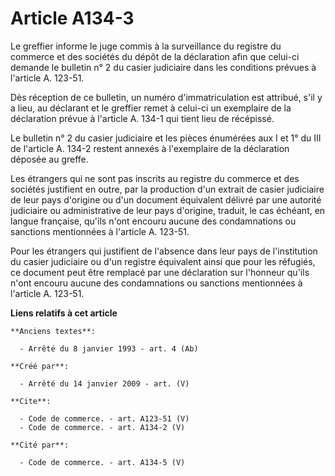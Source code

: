 # Article A134-3

Le greffier informe le juge commis à la surveillance du registre du commerce et des sociétés du dépôt de la déclaration afin
que celui-ci demande le bulletin n° 2 du casier judiciaire dans les conditions prévues à l'article A. 123-51.

Dès réception de ce bulletin, un numéro d'immatriculation est attribué, s'il y a lieu, au déclarant et le greffier remet à
celui-ci un exemplaire de la déclaration prévue à l'article A. 134-1 qui tient lieu de récépissé. 

Le bulletin n° 2 du casier judiciaire et les pièces énumérées aux I et 1° du III de l'article A. 134-2 restent annexés à
l'exemplaire de la déclaration déposée au greffe. 

Les étrangers qui ne sont pas inscrits au registre du commerce et des sociétés justifient en outre, par la production d'un
extrait de casier judiciaire de leur pays d'origine ou d'un document équivalent délivré par une autorité judiciaire ou
administrative de leur pays d'origine, traduit, le cas échéant, en langue française, qu'ils n'ont encouru aucune des
condamnations ou sanctions mentionnées à l'article A. 123-51. 

Pour les étrangers qui justifient de l'absence dans leur pays de l'institution du casier judiciaire ou d'un registre
équivalent ainsi que pour les réfugiés, ce document peut être remplacé par une déclaration sur l'honneur qu'ils n'ont encouru
aucune des condamnations ou sanctions mentionnées à l'article A. 123-51.

**Liens relatifs à cet article**

	**Anciens textes**:

	  - Arrêté du 8 janvier 1993 - art. 4 (Ab)

	**Créé par**:

	  - Arrêté du 14 janvier 2009 - art. (V)

	**Cite**:

	  - Code de commerce. - art. A123-51 (V)
	  - Code de commerce. - art. A134-2 (V)

	**Cité par**:

	  - Code de commerce. - art. A134-5 (V)

